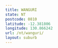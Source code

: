 ```yaml
---
title: WANGURI
state: NT
postcode: 0810
latitude: -12.381806
longitude: 130.866242
url: /nt/wanguri/
layout: suburb
---
```

